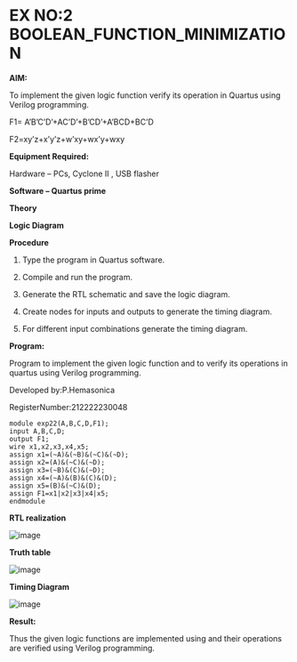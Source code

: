 # EX NO:2 BOOLEAN_FUNCTION_MINIMIZATION

**AIM:**

To implement the given logic function verify its operation in Quartus using Verilog programming.

F1= A’B’C’D’+AC’D’+B’CD’+A’BCD+BC’D 

F2=xy’z+x’y’z+w’xy+wx’y+wxy

**Equipment Required:**

Hardware – PCs, Cyclone II , USB flasher

**Software – Quartus prime**

**Theory**

**Logic Diagram**

**Procedure**

1.	Type the program in Quartus software.

2.	Compile and run the program.

3.	Generate the RTL schematic and save the logic diagram.

4.	Create nodes for inputs and outputs to generate the timing diagram.

5.	For different input combinations generate the timing diagram.


**Program:**

 Program to implement the given logic function and to verify its operations in quartus using Verilog programming. 

Developed by:P.Hemasonica

RegisterNumber:212222230048
```
module exp22(A,B,C,D,F1);
input A,B,C,D;
output F1;
wire x1,x2,x3,x4,x5;
assign x1=(~A)&(~B)&(~C)&(~D);
assign x2=(A)&(~C)&(~D);
assign x3=(~B)&(C)&(~D);
assign x4=(~A)&(B)&(C)&(D);
assign x5=(B)&(~C)&(D);
assign F1=x1|x2|x3|x4|x5;
endmodule

```
**RTL realization**

![image](https://github.com/Hemasonica774/BOOLEAN_FUNCTION_MINIMIZATION/assets/118361409/ed911319-3d25-4ad8-be85-1145b1fd0f8f)

**Truth table**

![image](https://github.com/Hemasonica774/BOOLEAN_FUNCTION_MINIMIZATION/assets/118361409/af782e45-7db6-4eb4-8db6-d8f3b73b310c)

**Timing Diagram**

![image](https://github.com/Hemasonica774/BOOLEAN_FUNCTION_MINIMIZATION/assets/118361409/22cb916b-719e-407f-a1af-9768d661857b)


**Result:**

Thus the given logic functions are implemented using and their operations are verified using Verilog programming.

